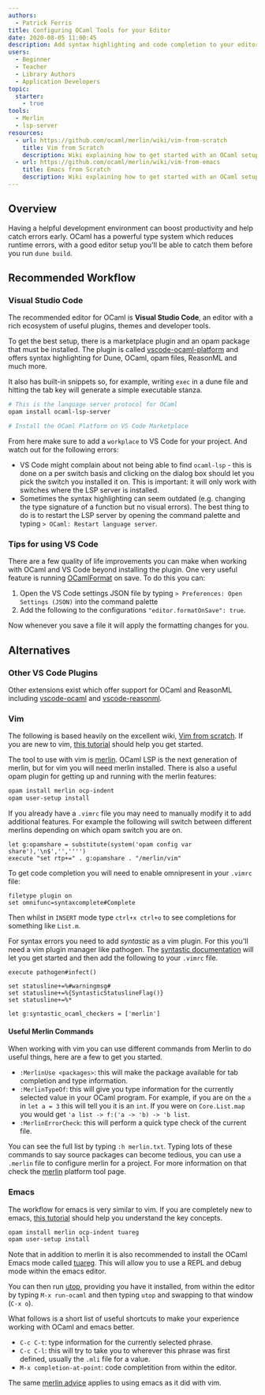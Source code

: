 ```yaml
---
authors:
  - Patrick Ferris
title: Configuring OCaml Tools for your Editor
date: 2020-08-05 11:00:45
description: Add syntax highlighting and code completion to your editor
users:
  - Beginner
  - Teacher
  - Library Authors
  - Application Developers
topic: 
  starter: 
    - true
tools:
  - Merlin
  - lsp-server
resources: 
  - url: https://github.com/ocaml/merlin/wiki/vim-from-scratch
    title: Vim from Scratch
    description: Wiki explaining how to get started with an OCaml setup for Vim users 
  - url: https://github.com/ocaml/merlin/wiki/vim-from-emacs
    title: Emacs from Scratch 
    description: Wiki explaining how to get started with an OCaml setup for Emacs users 
---
```


## Overview

Having a helpful development environment can boost productivity and help catch errors early. OCaml has a powerful type system which reduces runtime errors, with a good editor setup you'll be able to catch them before you run `dune build`.

## Recommended Workflow

### Visual Studio Code 

The recommended editor for OCaml is **Visual Studio Code**, an editor with a rich ecosystem of useful plugins, themes and developer tools. 

To get the best setup, there is a marketplace plugin and an opam package that must be installed. The plugin is called [vscode-ocaml-platform](https://github.com/ocamllabs/vscode-ocaml-platform) and offers syntax highlighting for Dune, OCaml, opam files, ReasonML and much more. 

It also has built-in snippets so, for example, writing `exec` in a dune file and hitting the tab key will generate a simple executable stanza.

```bash
# This is the language server protocol for OCaml
opam install ocaml-lsp-server

# Install the OCaml Platform on VS Code Marketplace 
```

From here make sure to add a `workplace` to VS Code for your project. And watch out for the following errors: 

- VS Code might complain about not being able to find `ocaml-lsp` - this is done on a per switch basis and clicking on the dialog box should let you pick the switch you installed it on. This is important: it will only work with switches where the LSP server is installed.
- Sometimes the syntax highlighting can seem outdated (e.g. changing the type signature of a function but no visual errors). The best thing to do is to restart the LSP server by opening the command palette and typing `> OCaml: Restart language server`. 

### Tips for using VS Code 

There are a few quality of life improvements you can make when working with OCaml and VS Code beyond installing the plugin. One very useful feature is running [OCamlFormat](/platform/ocamlformat) on save. To do this you can: 

1. Open the VS Code settings JSON file by typing `> Preferences: Open Settings (JSON)` into the command palette 
2. Add the following to the configurations `"editor.formatOnSave": true`. 

Now whenever you save a file it will apply the formatting changes for you. 

## Alternatives

### Other VS Code Plugins

Other extensions exist which offer support for OCaml and ReasonML including [vscode-ocaml](https://github.com/hackwaly/vscode-ocaml) and [vscode-reasonml](https://github.com/reasonml-editor/vscode-reasonml).

### Vim

The following is based heavily on the excellent wiki, [Vim from scratch](https://github.com/ocaml/merlin/wiki/vim-from-scratch). If you are new to vim, [this tutorial](https://habr.com/en/post/440130/) should help you get started. 

The tool to use with vim is [merlin](/platform/merlin). OCaml LSP is the next generation of merlin, but for vim you will need merlin installed. There is also a useful opam plugin for getting up and running with the merlin features:

```bash
opam install merlin ocp-indent 
opam user-setup install 
```

If you already have a `.vimrc` file you may need to manually modify it to add additional features. For example the following will switch between different merlins depending on which opam switch you are on. 

```
let g:opamshare = substitute(system('opam config var share'),'\n$','','''')
execute "set rtp+=" . g:opamshare . "/merlin/vim"
```

To get code completion you will need to enable omnipresent in your `.vimrc` file: 

```
filetype plugin on
set omnifunc=syntaxcomplete#Complete
```

Then whilst in `INSERT` mode type `ctrl+x ctrl+o` to see completions for something like `List.m`. 

For syntax errors you need to add *syntastic* as a vim plugin. For this you'll need a vim plugin manager like pathogen. The [syntastic documentation](https://github.com/vim-syntastic/syntastic) will let you get started and then add the following to your `.vimrc` file. 

```
execute pathogen#infect()

set statusline+=%#warningmsg#
set statusline+=%{SyntasticStatuslineFlag()}
set statusline+=%*

let g:syntastic_ocaml_checkers = ['merlin']
```

#### Useful Merlin Commands 

When working with vim you can use different commands from Merlin to do useful things, here are a few to get you started. 

- `:MerlinUse <packages>`: this will make the package available for tab completion and type information. 
- `:MerlinTypeOf`: this will give you type information for the currently selected value in your OCaml program. For example, if you are on the `a` in `let a = 3` this will tell you it is an `int`. If you were on `Core.List.map` you would get `'a list -> f:('a -> 'b) -> 'b list`. 
- `:MerlinErrorCheck`: this will perform a quick type check of the current file. 

You can see the full list by typing `:h merlin.txt`. Typing lots of these commands to say source packages can become tedious, you can use a `.merlin` file to configure merlin for a project. For more information on that check the [merlin](/platform/merlin) platform tool page.

### Emacs

The workflow for emacs is very similar to vim. If you are completely new to emacs, [this tutorial](http://www.jesshamrick.com/2012/09/10/absolute-beginners-guide-to-emacs/) should help you understand the key concepts. 

```bash
opam install merlin ocp-indent tuareg
opam user-setup install 
```

Note that in addition to merlin it is also recommended to install the OCaml Emacs mode called [tuareg](https://github.com/ocaml/tuareg). This will allow you to use a REPL and debug mode within the emacs editor.

You can then run [utop](/platform/utop), providing you have it installed, from within the editor by typing `M-x run-ocaml` and then typing `utop` and swapping to that window (`C-x o`). 

What follows is a short list of useful shortcuts to make your experience working with OCaml and emacs better. 

- `C-c C-t`: type information for the currently selected phrase. 
- `C-c C-l`: this will try to take you to wherever this phrase was first defined, usually the `.mli` file for a value. 
- `M-x completion-at-point`: code completition from within the editor.

 The same [merlin advice](/platform/merlin) applies to using emacs as it did with vim.
